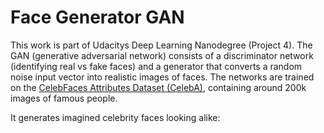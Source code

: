 # Face Generator GAN

This work is part of Udacitys Deep Learning Nanodegree (Project 4). The GAN (generative adversarial network) consists of a discriminator network (identifying real vs fake faces) and a generator that converts a random noise input vector into realistic images of faces.
The networks are trained on the [CelebFaces Attributes Dataset (CelebA)](http://mmlab.ie.cuhk.edu.hk/projects/CelebA.html), containing around 200k images of famous people.

It generates imagined celebrity faces looking alike:

